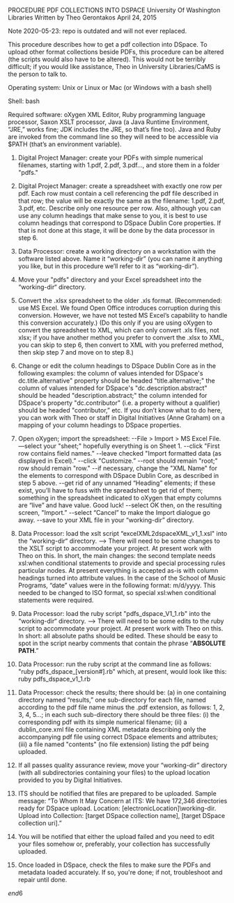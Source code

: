 PROCEDURE
PDF COLLECTIONS INTO DSPACE
University Of Washington Libraries
Written by Theo Gerontakos
April 24, 2015

Note 2020-05-23: repo is outdated and will not ever replaced.

This procedure describes how to get a pdf collection into DSpace. To upload other format collections beside PDFs, this procedure can be altered (the scripts would also have to be altered). This would not be terribly difficult; if you would like assistance, Theo in University Libraries/CaMS is the person to talk to.

Operating system: Unix or Linux or Mac (or Windows with a bash shell)

Shell: bash

Required software: oXygen XML Editor, Ruby programming language processor, Saxon XSLT processor, Java (a Java Runtime Environment, “JRE,” works fine; JDK includes the JRE, so that’s fine too). Java and Ruby are invoked from the command line so they will need to be accessible via $PATH (that’s an environment variable).

1. Digital Project Manager: create your PDFs with simple numerical filenames, starting with 1.pdf, 2.pdf, 3.pdf..., and store them in a folder "pdfs."


2. Digital Project Manager: create a spreadsheet with exactly one row per pdf. Each row must contain a cell referencing the pdf file described in that row; the value will be exactly the same as the filename: 1.pdf, 2.pdf, 3.pdf, etc. Describe only one resource per row. Also, although you can use any column headings that make sense to you, it is best to use column headings that correspond to DSpace Dublin Core properties. If that is not done at this stage, it will be done by the data processor in step 6.


3. Data Processor: create a working directory on a workstation with the software listed above. Name it “working-dir” (you can name it anything you like, but in this procedure we’ll refer to it as “working-dir”).


4. Move your "pdfs" directory and your Excel spreadsheet into the “working-dir“ directory.


5. Convert the .xlsx spreadsheet to the older .xls format. (Recommended: use MS Excel. We found Open Office introduces corruption during this conversion. However, we have not tested MS Excel’s capability to handle this conversion accurately.) (Do this only if you are using oXygen to convert the spreadsheet to XML, which can only convert .xls files, not xlsx; if you have another method you prefer to convert the .xlsx to XML, you can skip to step 6, then convert to XML with you preferred method, then skip step 7 and move on to step 8.) 


6. Change or edit the column headings to DSpace Dublin Core as in the following examples: the column of values intended for DSpace's dc.title.alternative" property should be headed "title.alternative;" the column of values intended for DSpace's "dc.description.abstract" should be headed "description.abstract;" the column intended for DSpace's property "dc.contributor" (i.e. a property without a qualifier) should be headed "contributor,” etc. If you don’t know what to do here, you can work with Theo or staff in Digital Initiatives (Anne Graham) on a mapping of your column headings to DSpace properties.


7. Open oXygen; import the spreadsheet:
--File > Import > MS Excel File.
—select your "sheet;" hopefully everything is on Sheet 1.
--click "First row contains field names.”
--leave checked "Import formatted data (as displayed in Excel).”
--click "Customize.”
--root should remain "root;" row should remain "row."
--if necessary, change the "XML Name" for the elements to correspond with DSpace Dublin Core, as described in step 5 above. 
--get rid of any unnamed “Heading” elements; if these exist, you’ll have to fuss with the spreadsheet to get rid of them; something in the spreadsheet indicated to oXygen that empty columns are “live” and have value. Good luck!
--select OK then, on the resulting screen, "Import.”
--select “Cancel” to make the Import dialogue go away.
--save to your XML file in your “working-dir” directory.


8. Data Processor: load the xslt script “excelXML2dspaceXML_v1_1.xsl" into the “working-dir“ directory. —> There will need to be some changes to the XSLT script to accommodate your project. At present work with Theo on this. In short, the main changes: the second template needs xsl:when conditional statements to provide and special processing rules particular nodes. At present everything is accepted as-is with column headings turned into attribute values. In the case of the School of Music Programs, “date” values were in the following format: m/d/yyyy. This needed to be changed to ISO format, so special xsl:when conditional statements were required.

9. Data Processor: load the ruby script "pdfs_dspace_V1_1.rb" into the “working-dir“ directory. —> There will need to be some edits to the ruby script to accommodate your project. At present work with Theo on this. In short: all absolute paths should be edited. These should be easy to spot in the script nearby comments that contain the phrase “**ABSOLUTE PATH**.”


10. Data Processor: run the ruby script at the command line as follows: "ruby pdfs_dspace_[version#].rb" which, at present, would look like this: ruby pdfs_dspace_v1_1.rb


11. Data Processor: check the results; there should be: (a) in one containing directory named “results,” one sub-directory for each file, named according to the pdf file name minus the .pdf extension, as follows: 1, 2, 3, 4, 5…; in each such sub-directory there should be three files: (i) the corresponding pdf with its simple numerical filename; (ii) a dublin_core.xml file containing XML metadata describing only the accompanying pdf file using correct DSpace elements and attributes; (iii) a file named "contents" (no file extension) listing the pdf being uploaded.


12. If all passes quality assurance review, move your “working-dir” directory (with all subdirectories containing your files) to the upload location provided to you by Digital Initiatives.


13. ITS should be notified that files are prepared to be uploaded. Sample message: “To Whom It May Concern at ITS: We have 172,346 directories ready for DSpace upload. Location: \[electronicLocation]\working-dir. Upload into Collection: [target DSpace collection name], [target DSpace collection uri].”


14. You will be notified that either the upload failed and you need to edit your files somehow or, preferably, your collection has successfully uploaded.


15. Once loaded in DSpace, check the files to make sure the PDFs and metadata loaded accurately. If so, you're done; if not, troubleshoot and repair until done.

$end6$
